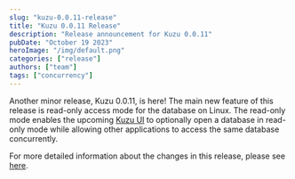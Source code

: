 ```yaml
---
slug: "kuzu-0.0.11-release"
title: "Kuzu 0.0.11 Release"
description: "Release announcement for Kuzu 0.0.11"
pubDate: "October 19 2023"
heroImage: "/img/default.png"
categories: ["release"]
authors: ["team"]
tags: ["concurrency"]
---
```


Another minor release, Kuzu 0.0.11, is here! The main new feature of this release is read-only access mode for the database on Linux. The read-only mode enables the upcoming [Kuzu UI](https://github.com/kuzudb/kuzu-ui) to optionally open a database in read-only mode while allowing other applications to access the same database concurrently.

For more detailed information about the changes in this release, please see [here](https://github.com/kuzudb/kuzu/releases/tag/v0.0.11).
